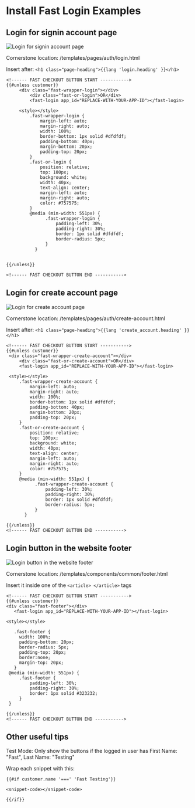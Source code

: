 # Install Fast Login Examples

## Login for signin account page

![Login for signin account page](images/login/signin-account-page.png)

Cornerstone location: /templates/pages/auth/login.html

Insert after: `<h1 class="page-heading">{{lang 'login.heading' }}</h1>`

```
<!------ FAST CHECKOUT BUTTON START ----------->
{{#unless customer}}
     <div class="fast-wrapper-login"></div>
         <div class="fast-or-login">OR</div>
         <fast-login app_id="REPLACE-WITH-YOUR-APP-ID"></fast-login>
     
     <style></style>
         .fast-wrapper-login {
             margin-left: auto;
             margin-right: auto;
             width: 100%;
             border-bottom: 1px solid #dfdfdf;
             padding-bottom: 40px;
             margin-bottom: 20px;
             padding-top: 20px;
         }
         .fast-or-login {
             position: relative;
             top: 100px;
             background: white;
             width: 40px;
             text-align: center;
             margin-left: auto;
             margin-right: auto;
             color: #757575;
         }
         @media (min-width: 551px) {
               .fast-wrapper-login {
                   padding-left: 30%;
                   padding-right: 30%;
                   border: 1px solid #dfdfdf;
                   border-radius: 5px;
               }
           }
     
      
{{/unless}}
‍
<!------ FAST CHECKOUT BUTTON END ----------->
```

## Login for create account page

![Login for create account page](images/login/create-account-page.png)

Cornerstone location: /templates/pages/auth/create-account.html

Insert after: `<h1 class="page-heading">{{lang 'create_account.heading' }}</h1>`

```
<!------ FAST CHECKOUT BUTTON START ----------->
{{#unless customer}}
 <div class="fast-wrapper-create-account"></div>
     <div class="fast-or-create-account">OR</div>
     <fast-login app_id="REPLACE-WITH-YOUR-APP-ID"></fast-login>
 
 <style></style>
     .fast-wrapper-create-account {
         margin-left: auto;
         margin-right: auto;
         width: 100%;
         border-bottom: 1px solid #dfdfdf;
         padding-bottom: 40px;
         margin-bottom: 20px;
         padding-top: 20px;
     }
     .fast-or-create-account {
         position: relative;
         top: 100px;
         background: white;
         width: 40px;
         text-align: center;
         margin-left: auto;
         margin-right: auto;
         color: #757575;
     }
     @media (min-width: 551px) {
           .fast-wrapper-create-account {
               padding-left: 30%;
               padding-right: 30%;
               border: 1px solid #dfdfdf;
               border-radius: 5px;
           }
       }

{{/unless}}
<!------ FAST CHECKOUT BUTTON END ----------->
```

## Login button in the website footer

![Login button in the website footer](images/login/login-button-in-footer.png)

Cornerstone location: /templates/components/common/footer.html

Insert it inside one of the `<article> </article>` tags

```
<!------ FAST CHECKOUT BUTTON START ----------->
{{#unless customer}}
<div class="fast-footer"></div>
   <fast-login app_id="REPLACE-WITH-YOUR-APP-ID"></fast-login>

<style></style>
 
   .fast-footer {
     width: 100%;
     padding-bottom: 20px;
     border-radius: 5px;
     padding-top: 20px;
     border:none;
     margin-top: 20px;
   }
 @media (min-width: 551px) {
     .fast-footer {
         padding-left: 30%;
         padding-right: 30%;
         border: 1px solid #323232;
     }
 }

{{/unless}}
<!------ FAST CHECKOUT BUTTON END ----------->
```

## Other useful tips

Test Mode: Only show the buttons if the logged in user has First Name: "Fast", Last Name: "Testing"

Wrap each snippet with this:
```
{{#if customer.name '===' 'Fast Testing'}}

<snippet-code></snippet-code>

{{/if}}
```
